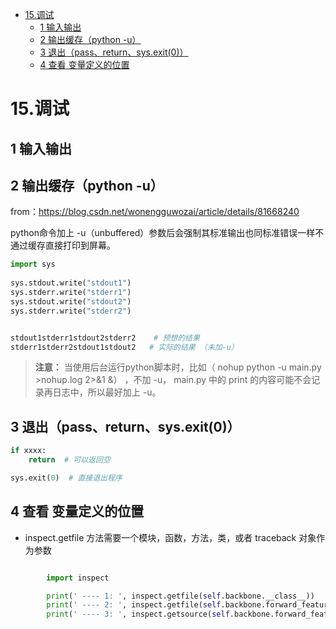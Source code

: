 - [15.调试](#15调试)
  - [1 输入输出](#1-输入输出)
  - [2 输出缓存（python -u）](#2-输出缓存python--u)
  - [3 退出（pass、return、sys.exit(0)）](#3-退出passreturnsysexit0)
  - [4 查看 变量定义的位置](#4-查看-变量定义的位置)


# 15.调试

## 1 输入输出


## 2 输出缓存（python -u） 

from：https://blog.csdn.net/wonengguwozai/article/details/81668240

python命令加上 -u（unbuffered）参数后会强制其标准输出也同标准错误一样不通过缓存直接打印到屏幕。

```python
import sys
 
sys.stdout.write("stdout1")
sys.stderr.write("stderr1")
sys.stdout.write("stdout2")
sys.stderr.write("stderr2")


stdout1stderr1stdout2stderr2    # 预想的结果
stderr1stderr2stdout1stdout2   # 实际的结果 （未加-u）
```


>**注意：**  当使用后台运行python脚本时，比如（ nohup python -u  main.py  >nohup.log 2>&1 &） ，不加 -u， main.py 中的 print 的内容可能不会记录再日志中，所以最好加上 -u。 



## 3 退出（pass、return、sys.exit(0)）

```python
if xxxx:  
    return  # 可以返回空

sys.exit(0)  # 直接退出程序
```



## 4 查看 变量定义的位置


- inspect.getfile 方法需要一个模块，函数，方法，类，或者 traceback 对象作为参数

```python

        import inspect

        print(' ---- 1: ', inspect.getfile(self.backbone.__class__))
        print(' ---- 2: ', inspect.getfile(self.backbone.forward_features))
        print(' ---- 3: ', inspect.getsource(self.backbone.forward_features))

```




